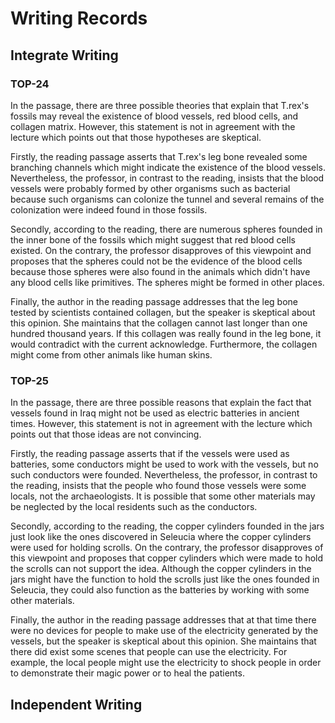 # Writing Records

## Integrate Writing

### TOP-24

In the passage, there are three possible theories that explain that T.rex's fossils may reveal the existence of blood vessels, red blood cells, and collagen matrix. However, this statement is not in agreement with the lecture which points out that those hypotheses are skeptical.

Firstly, the reading passage asserts that T.rex's leg bone revealed some branching channels which might indicate the existence of the blood vessels. Nevertheless, the professor, in contrast to the reading, insists that the blood vessels were probably formed by other organisms such as bacterial because such organisms can colonize the tunnel and several remains of the colonization were indeed found in those fossils.

Secondly, according to the reading, there are numerous spheres founded in the inner bone of the fossils which might suggest that red blood cells existed. On the contrary, the professor disapproves of this viewpoint and proposes that the spheres could not be the evidence of the blood cells because those spheres were also found in the animals which didn't have any blood cells like primitives. The spheres might be formed in other places.

Finally, the author in the reading passage addresses that the leg bone tested by scientists contained collagen, but the speaker is skeptical about this opinion. She maintains that the collagen cannot last longer than one hundred thousand years. If this collagen was really found in the leg bone, it would contradict with the current acknowledge. Furthermore, the collagen might come from other animals like human skins.



### TOP-25

In the passage, there are three possible reasons that explain the fact that vessels found in Iraq might not be used as electric batteries in ancient times. However, this statement is not in agreement with the lecture which points out that those ideas are not convincing.

Firstly, the reading passage asserts that if the vessels were used as batteries, some conductors might be used to work with the vessels, but no such conductors were founded. Nevertheless, the professor, in contrast to the reading, insists that the people who found those vessels were some locals, not the archaeologists. It is possible that some other materials may be neglected by the local residents such as the conductors.

Secondly, according to the reading, the copper cylinders founded in the jars just look like the ones discovered in Seleucia where the copper cylinders were used for holding scrolls. On the contrary, the professor disapproves of this viewpoint and proposes that copper cylinders which were made to hold the scrolls can not support the idea. Although the copper cylinders in the jars might have the function to hold the scrolls just like the ones founded in Seleucia, they could also function as the batteries by working with some other materials.

Finally, the author in the reading passage addresses that at that time there were no devices for people to make use of the electricity generated by the vessels, but the speaker is skeptical about this opinion. She maintains that there did exist some scenes that people can use the electricity. For example, the local people might use the electricity to shock people in order to demonstrate their magic power or to heal the patients.



## Independent Writing